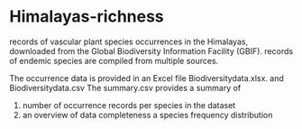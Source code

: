 # Himalayas-richness
records of vascular plant species occurrences in the Himalayas, downloaded from the Global Biodiversity Information Facility (GBIF).
records of endemic species are compiled from multiple sources. 

The occurrence data is provided in an Excel file Biodiversitydata.xlsx. and Biodiversitydata.csv
The summary.csv provides a summary of
1) number of occurrence records per species in the dataset
2) an overview of data completeness a species frequency distribution
      
